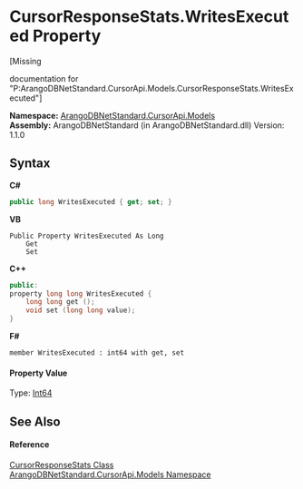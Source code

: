 # CursorResponseStats.WritesExecuted Property 
 

\[Missing <summary> documentation for "P:ArangoDBNetStandard.CursorApi.Models.CursorResponseStats.WritesExecuted"\]

**Namespace:**&nbsp;<a href="35799343-7a53-6c3b-95d1-21ff990d1b8b">ArangoDBNetStandard.CursorApi.Models</a><br />**Assembly:**&nbsp;ArangoDBNetStandard (in ArangoDBNetStandard.dll) Version: 1.1.0

## Syntax

**C#**<br />
``` C#
public long WritesExecuted { get; set; }
```

**VB**<br />
``` VB
Public Property WritesExecuted As Long
	Get
	Set
```

**C++**<br />
``` C++
public:
property long long WritesExecuted {
	long long get ();
	void set (long long value);
}
```

**F#**<br />
``` F#
member WritesExecuted : int64 with get, set

```


#### Property Value
Type: <a href="https://docs.microsoft.com/dotnet/api/system.int64" target="_blank" rel="noopener noreferrer">Int64</a>

## See Also


#### Reference
<a href="76e3e3ae-a0b6-6c69-5b65-e60a08a11f41">CursorResponseStats Class</a><br /><a href="35799343-7a53-6c3b-95d1-21ff990d1b8b">ArangoDBNetStandard.CursorApi.Models Namespace</a><br />